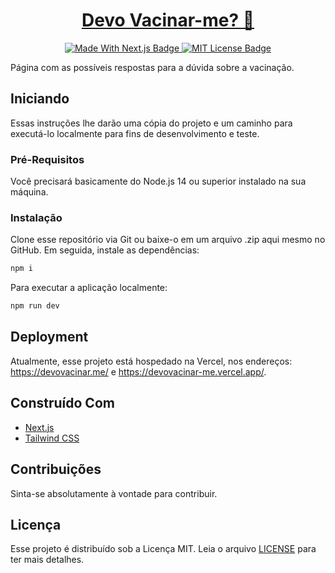 <h1 align="center">
  <a href="https://devovacinar.me/" target="_blank">
      Devo Vacinar-me? 💉
  </a>
</h1>

<p align="center">
    <a href="https://nextjs.org/" target="_blank">
        <img alt="Made With Next.js Badge" src="https://img.shields.io/badge/Made%20with-Next.js-1f425f.svg">
    </a>
    <a href="blob/master/LICENSE" target="_blank">
        <img alt="MIT License Badge" src="http://img.shields.io/badge/license-MIT-blue.svg?style=flat">
    </a>
</p>

Página com as possíveis respostas para a dúvida sobre a vacinação.

## Iniciando

Essas instruções lhe darão uma cópia do projeto e um caminho para executá-lo localmente para fins de desenvolvimento e teste.

### Pré-Requisitos

Você precisará basicamente do Node.js 14 ou superior instalado na sua máquina.

### Instalação

Clone esse repositório via Git ou baixe-o em um arquivo .zip aqui mesmo no GitHub. Em seguida, instale as dependências:

```bash
npm i
```

Para executar a aplicação localmente:

```bash
npm run dev
```

## Deployment

Atualmente, esse projeto está hospedado na Vercel, nos endereços: https://devovacinar.me/ e https://devovacinar-me.vercel.app/.

## Construído Com

* [Next.js](https://nextjs.org/)
* [Tailwind CSS](https://tailwindcss.com/)

## Contribuições

Sinta-se absolutamente à vontade para contribuir.

## Licença

Esse projeto é distribuído sob a Licença MIT. Leia o arquivo [LICENSE](LICENSE) para ter mais detalhes.
